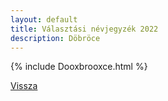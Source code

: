 ```yaml
---
layout: default
title: Választási névjegyzék 2022
description: Döbröce
---
```


{% include Dooxbrooxce.html %}

[Vissza](./)